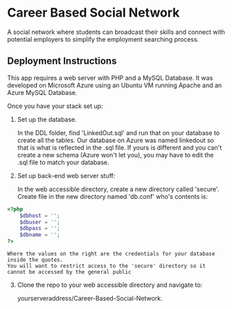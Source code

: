 # Career Based Social Network

A social network where students can broadcast their skills and connect with potential employers to simplify the employment searching process.

## Deployment Instructions
This app requires a web server with PHP and a MySQL Database.  It was developed on Microsoft Azure using an Ubuntu VM running Apache and an Azure MySQL Database.

Once you have your stack set up:
1. Set up the database.

	In the DDL folder, find 'LinkedOut.sql' and run that on your database to create all the tables.
	Our database on Azure was named linkedout so that is what is reflected in the .sql file.
	If yours is different and you can't create a new schema (Azure won't let you), you may have to edit the .sql
	file to match your database.

2. Set up back-end web server stuff:

	In the web accessible directory, create a new directory called 'secure'.
	Create file in the new directory named 'db.conf' who's contents is:
```php
<?php
	$dbhost = '';
	$dbuser = '';
	$dbpass = '';
	$dbname = '';
?>
```
	Where the values on the right are the credentials for your database inside the quotes.
	You will want to restrict access to the 'secure' directory so it cannot be accessed by the general public

3. Clone the repo to your web accessible directory and navigate to: 

	yourserveraddress/Career-Based-Social-Network.
